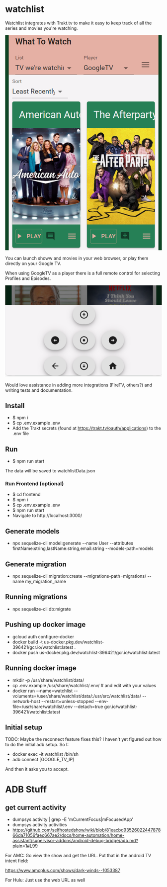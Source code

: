 # watchlist
Watchlist integrates with Trakt.tv to make it easy to keep track of all the series and movies you're watching. 

![Watchlist UI](images/ui.png?raw=true "UI")

You can launch showw and movies in your web browser, or play them directly on your Google TV. 

When using GoogleTV as a player there is a full remote control for selecting Profiles and Episodes.

![Watchlist Remote](images/remote.png?raw=true "Remote")

Would love assistance in adding more integrations (FireTV, others?) and writing tests and documentation.

## Install
- $ npm i
- $ cp .env.example .env
- Add the Trakt secrets (found at https://trakt.tv/oauth/applications) to the .env file

## Run
- $ npm run start

The data will be saved to watchlistData.json

### Run Frontend (optional)
- $ cd frontend 
- $ npm i
- $ cp .env.example .env
- $ npm run start 
- Navigate to http://localhost:3000/ 

## Generate models
- npx sequelize-cli model:generate --name User --attributes firstName:string,lastName:string,email:string --models-path=models

## Generate migration
- npx sequelize-cli migration:create --migrations-path=migrations/ --name my_migration_name

## Running migrations
- npx sequelize-cli db:migrate

## Pushing up docker image
- gcloud auth configure-docker
- docker build -t us-docker.pkg.dev/watchlist-396421/gcr.io/watchlist:latest .
- docker push us-docker.pkg.dev/watchlist-396421/gcr.io/watchlist:latest

## Running docker image
- mkdir -p /usr/share/watchlist/data/
- cp .env.example /usr/share/watchlist/.env/ # and edit with your values
- docker run --name=watchlist --voluments=/user/share/watchlist/data/:/usr/src/watchlist/data/ --network-host --restart=unless-stopped --env-file=/usr/share/watchlist/.env --detach=true gcr.io/watchlist-396421/watchlist:latest

## Initial setup
TODO: Maybe the reconnect feature fixes this?
I haven't yet figured out how to do the initial adb setup. So I:

- docker exec -it watchlist /bin/sh
- adb connect [GOOGLE_TV_IP]

And then it asks you to accept. 

# ADB Stuff
## get current activity
- dumpsys activity | grep -E 'mCurrentFocus|mFocusedApp'
- dumpsys activity activities
- https://github.com/selfhostedshow/wiki/blob/81eacbd9352602244787866da71056faec667ae2/docs/home-automation/home-assistant/supervisor-addons/android-debug-bridge/adb.md?plain=1#L99


For AMC: Go view the show and get the URL. Put that in the android TV intent field:

https://www.amcplus.com/shows/dark-winds--1053387

For Hulu: Just use the web URL as well

